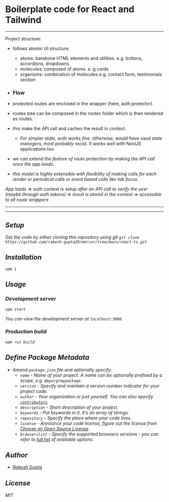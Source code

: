 # Boilerplate code for React and Tailwind

---

Project structure:

- follows atomic UI structure:

  - atoms: barebone HTML elements and utilities. e.g. buttons, accordions, dropdowns
  - molecules: composed of atoms. e..g cards
  - organisms: combination of molecules e.g. contact form, testimonials section

- ### Flow

- protected routes are enclosed in the wrapper (here, auth protector).
- routes tree can be composed in the routes folder which is then rendered as routes.
- this make the API call and caches the result in context.
  - <em>For simpler state, auth works fine. otherwise, would have used state manegers, most probably recoil. It works well with NextJS applications too.
- we can extend the feature of route protection by making the API call once the app loads.
- this model is highly extensible with flexibility of making calls for each render or periodical calls or event based calls like tab focus.

App loads => auth context is setup after an API call to verify the uesr (maybe through auth tokens) => result is stored in the context => accessible to all route wrappers

---

---

## [](https://github.com/rakesh-gupta29/mercor/tree/main#setup)Setup

Get the code by either cloning this repository using git
`git clone https://github.com/rakesh-gupta29/mercor/tree/main/react-ts.git`

## [](https://github.com/rakesh-gupta29/mercor/tree/main/#installation)Installation

`npm i`

## [](https://github.com/rakesh-gupta29/mercor/tree/main/react-ts#usage)Usage

### [](https://github.com/rakesh-gupta29/mercor/tree/main/react-ts#development-server)Development server

`npm start`

You can view the development server at `localhost:3000`.

### [](https://github.com/rakesh-gupta29/mercor/tree/main/react-ts#production-build)Production build

`npm run build`

## [](https://github.com/rakesh-gupta29/mercor/tree/main/react-ts#metadata)Define Package Metadata

- Amend `package.json` file and optionally specify:
  - `name` - Name of your project. A name can be optionally prefixed by a scope, e.g. `@myorg/mypackage`.
  - `version` - Specify and maintain a version number indicator for your project code.
  - `author` - Your organization or just yourself. You can also specify [`contributors`](https://docs.npmjs.com/files/package.json#people-fields-author-contributors).
  - `description` - Short description of your project.
  - `keywords` - Put keywords in it. It’s an array of strings.
  - `repository` - Specify the place where your code lives.
  - `license` - Announce your code license, figure out the license from [Choose an Open Source License](https://choosealicense.com/) .
  - `browserslist` - Specify the supported browsers versions - you can refer to [full list](https://github.com/browserslist/browserslist#full-list) of available options.

## [](https://github.com/rakesh-gupta29/mercor/tree/main/react-ts#author)Author

- [Rakesh Gupta](https://github.com/rakesh-gupta29)

## [](https://github.com/rakesh-gupta29/mercor/tree/main/react-ts#license)License

MIT

